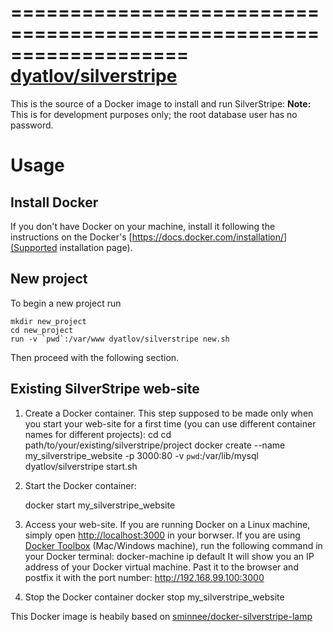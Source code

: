 ===================================================================
[dyatlov/silverstripe](https://hub.docker.com/r/dyatlov/mesos-dev/)
===================================================================

This is the source of a Docker image to install and run SilverStripe:
**Note:** This is for development purposes only; the root database user has no password.

Usage
=====

Install Docker
--------------

If you don't have Docker on your machine, install it following the instructions on the Docker's  [https://docs.docker.com/installation/](Supported installation page).

New project
-----------

To begin a new project run

    mkdir new_project
    cd new_project
    run -v `pwd`:/var/www dyatlov/silverstripe new.sh

Then proceed with the following section.

Existing SilverStripe web-site
------------------------------------

1. Create a Docker container. This step supposed to be made only when you start your web-site for a first time (you can use different container names for different projects):
    cd cd path/to/your/existing/silverstripe/project
    docker create --name my_silverstripe_website -p 3000:80 -v `pwd`:/var/lib/mysql dyatlov/silverstripe start.sh

2. Start the Docker container:

   docker start my_silverstripe_website

3. Access your web-site. If you are running Docker on a Linux machine, simply open [http://localhost:3000](http://localhost:3000) in your borwser. If you are using [Docker Toolbox](https://www.docker.com/toolbox) (Mac/Windows machine), run the following command in your Docker terminal: 
    docker-machine ip default
It will show you an IP address of your Docker virtual machine. Past it to the browser and postfix it with the port number: http://192.168.99.100:3000

4. Stop the Docker container
    docker stop my_silverstripe_website

This Docker image is heabily based on [sminnee/docker-silverstripe-lamp](https://github.com/sminnee/docker-silverstripe-lamp)
